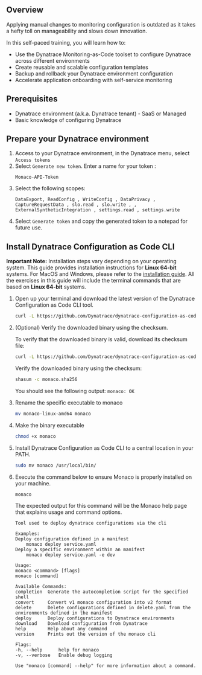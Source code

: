 ## Overview

Applying manual changes to monitoring configuration is outdated as it takes a hefty toll on manageability and slows down innovation.

In this self-paced training, you will learn how to:
- Use the Dynatrace Monitoring-as-Code toolset to configure Dynatrace across different environments
- Create reusable and scalable configuration templates
- Backup and rollback your Dynatrace environment configuration
- Accelerate application onboarding with self-service monitoring

## Prerequisites
- Dynatrace environment (a.k.a. Dynatrace tenant) - SaaS or Managed
- Basic knowledge of configuring Dynatrace

## Prepare your Dynatrace environment

1. Access to your Dynatrace environment, in the Dynatrace menu, select `Access tokens`
2. Select `Generate new token`. Enter a name for your token : 
    ```text
    Monaco-API-Token
    ```
3. Select the following scopes: 
   ```text
   DataExport, ReadConfig , WriteConfig , DataPrivacy , CaptureRequestData , slo.read , slo.write , , ExternalSyntheticIntegration , settings.read , settings.write
   ```
4. Select `Generate token` and copy the generated token to a notepad for future use. 

## Install Dynatrace Configuration as Code CLI

**Important Note:** Installation steps vary depending on your operating system. This guide provides installation instructions for **Linux 64-bit** systems. For MacOS and Windows, please refer to the [installation guide](https://www.dynatrace.com/support/help/manage/configuration-as-code/installation). All the exercises in this guide will include the terminal commands that are based on **Linux 64-bit** systems.
   
1. Open up your terminal and download the latest version of the Dynatrace Configuration as Code CLI tool.

    ```bash
    curl -L https://github.com/Dynatrace/dynatrace-configuration-as-code/releases/latest/download/monaco-linux-amd64 -o monaco-linux-amd64
    ```

2. (Optional) Verify the downloaded binary using the checksum.
    
    To verify that the downloaded binary is valid, download its checksum file:
    ```bash
    curl -L https://github.com/Dynatrace/dynatrace-configuration-as-code/releases/latest/download/monaco-linux-amd64.sha256 -o monaco.sha256
    ```
    
    Verify the downloaded binary using the checksum:
    ```bash
    shasum -c monaco.sha256
    ```
    You should see the following output:
    `monaco: OK`
    
3. Rename the specific executable to monaco
   ```bash
   mv monaco-linux-amd64 monaco
   ```
4. Make the binary executable
   ```bash
   chmod +x monaco
   ```
5. Install Dynatrace Configuration as Code CLI to a central location in your PATH.
   ```bash
   sudo mv monaco /usr/local/bin/
   ```

6. Execute the command below to ensure Monaco is properly installed on your machine.

    ```bash
    monaco
    ```

    The expected output for this command will be the Monaco help page that explains usage and command options.

    ```text
    Tool used to deploy dynatrace configurations via the cli

    Examples:
    Deploy configuration defined in a manifest
        monaco deploy service.yaml
    Deploy a specific environment within an manifest
        monaco deploy service.yaml -e dev

    Usage:
    monaco <command> [flags]
    monaco [command]

    Available Commands:
    completion  Generate the autocompletion script for the specified shell
    convert     Convert v1 monaco configuration into v2 format
    delete      Delete configurations defined in delete.yaml from the environments defined in the manifest
    deploy      Deploy configurations to Dynatrace environments
    download    Download configuration from Dynatrace
    help        Help about any command
    version     Prints out the version of the monaco cli

    Flags:
    -h, --help      help for monaco
    -v, --verbose   Enable debug logging

    Use "monaco [command] --help" for more information about a command.
    ```
